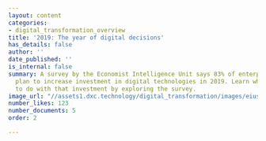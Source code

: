 ```yaml
---
layout: content
categories:
- digital_transformation_overview
title: '2019: The year of digital decisions'
has_details: false
author: ''
date_published: ''
is_internal: false
summary: A survey by the Economist Intelligence Unit says 83% of enterprises surveyed
  plan to increase investment in digital technologies in 2019. Learn what they plan
  to do with that investment by exploring the survey.
image_url: "//assets1.dxc.technology/digital_transformation/images/eiusurvey-bw.jpg"
number_likes: 123
number_documents: 5
order: 2

---
```

